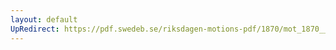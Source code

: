 ```yaml
---
layout: default
UpRedirect: https://pdf.swedeb.se/riksdagen-motions-pdf/1870/mot_1870__fk__00004.pdf
---
```

